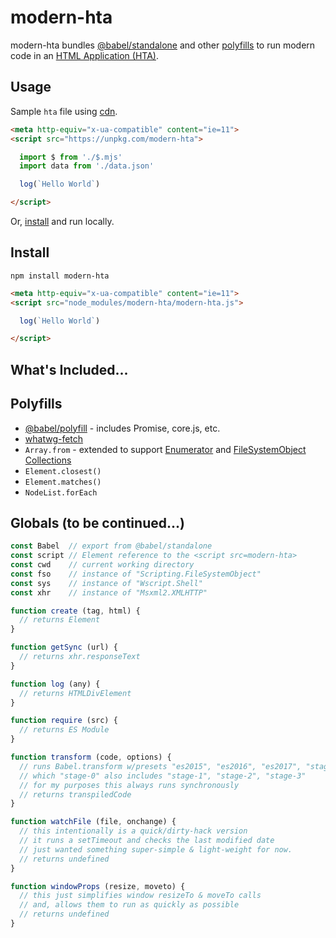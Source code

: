 # modern-hta

modern-hta bundles [@babel/standalone](https://github.com/babel/babel/tree/master/packages/babel-standalone) and other [polyfills](#polyfills) to run modern code in an [HTML Application (HTA)](https://en.wikipedia.org/wiki/HTML_Application).


## Usage

Sample `hta` file using [cdn](https://unpkg.com/modern-hta/modern-hta.js).
```html
<meta http-equiv="x-ua-compatible" content="ie=11">
<script src="https://unpkg.com/modern-hta">

  import $ from './$.mjs'
  import data from './data.json'

  log(`Hello World`)

</script>
```

Or, [install](#install) and run locally.

## Install

```
npm install modern-hta
```

```html
<meta http-equiv="x-ua-compatible" content="ie=11">
<script src="node_modules/modern-hta/modern-hta.js">

  log(`Hello World`)

</script>
```

## What's Included...



## Polyfills

* [@babel/polyfill](https://github.com/babel/babel/tree/master/packages/babel-polyfill) - includes Promise, core.js, etc.
* [whatwg-fetch](https://github.com/github/fetch)
* `Array.from` - extended to support [Enumerator](https://msdn.microsoft.com/en-us/library/6ch9zb09(v=vs.84).aspx) and [FileSystemObject Collections](https://msdn.microsoft.com/en-us/library/x75sb7ff(v=vs.84).aspx) 
* `Element.closest()`
* `Element.matches()`
* `NodeList.forEach`

## Globals (to be continued...)

```js
const Babel  // export from @babel/standalone
const script // Element reference to the <script src=modern-hta>
const cwd    // current working directory
const fso    // instance of "Scripting.FileSystemObject"
const sys    // instance of "Wscript.Shell"
const xhr    // instance of "Msxml2.XMLHTTP"

function create (tag, html) {
  // returns Element
}

function getSync (url) {
  // returns xhr.responseText
}

function log (any) {
  // returns HTMLDivElement
}

function require (src) {
  // returns ES Module
}

function transform (code, options) {
  // runs Babel.transform w/presets "es2015", "es2016", "es2017", "stage-0"
  // which "stage-0" also includes "stage-1", "stage-2", "stage-3"
  // for my purposes this always runs synchronously
  // returns transpiledCode
}

function watchFile (file, onchange) {
  // this intentionally is a quick/dirty-hack version
  // it runs a setTimeout and checks the last modified date
  // just wanted something super-simple & light-weight for now.
  // returns undefined
}

function windowProps (resize, moveto) {
  // this just simplifies window resizeTo & moveTo calls
  // and, allows them to run as quickly as possible
  // returns undefined
}
```